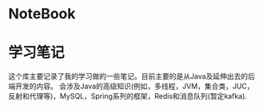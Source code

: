 # NoteBook
# 学习笔记
这个库主要记录了我的学习做的一些笔记。目前主要的是从Java及延伸出去的后端开发的内容。
会涉及Java的高级知识(例如，多线程，JVM，集合类，JUC，反射和代理等)，MySQL，Spring系列的框架，Redis和消息队列(暂定kafka).
